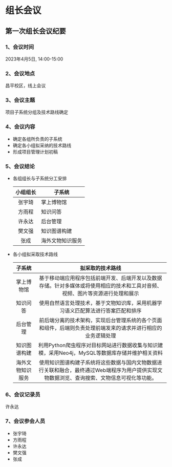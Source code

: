 # 组长会议

## 第一次组长会议纪要

### 1、会议时间

2023年4月5日, 14:00-15:00

### 2、会议地点

昌平校区，线上会议

### 3、会议主题

项目子系统分组及技术路线确定

### 4、会议内容

- 确定各组所负责的子系统
- 确定各小组拟采纳的技术路线
- 形成项目管理计划初稿

### 5、会议结论

- 各组组长与子系统分工安排

  |   小组组长   | 子系统                               |
  | :----------: | ------------------------------------ |
  | 张宇琦  | 掌上博物馆               |
  | 方雨程  | 知识问答                 |
  | 许永达  | 后台管理                 |
  | 樊文强  | 知识图谱构建   |
  | 张成    | 海外文物知识服务 |

- 各小组拟采取技术路线

  |      子系统      |                       拟采取的技术路线                       |
  | :--------------: | :----------------------------------------------------------: |
  |    掌上博物馆    | 基于移动端应用程序包括前端开发、后端开发以及数据存储。针对多媒体或将使用相应的技术和工具对音频、视频、图片等资源进行处理和展示 |
  |     知识问答     | 使用自然语言处理技术，基于文物知识库，采用机器学习语义匹配算法进行答案匹配和排序 |
  |     后台管理     | 前后端分离的技术架构，实现后台管理系统的各个页面和组件，后端则负责处理前端发来的请求并进行相应的业务逻辑处理 |
  |   知识图谱构建   | 利用Python爬虫程序对目标网站进行数据收集与知识建模，采用Neo4j，MySQL等数据库存储并维护相关资料 |
  | 海外文物知识服务 | 使用知识图谱构建子系统将这些数据与国内文物数据进行关联和融合，最终通过Web端程序为用户提供实现文物数据浏览、查询搜索、文物信息可视化等功能。 |

  

### 6、会议记录员

许永达

### 7、会议参会人员

- 张宇琦
- 方雨程
- 许永达
- 樊文强 
- 张成  
